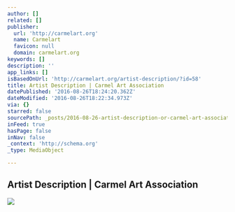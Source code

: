 ```yaml
---
author: []
related: []
publisher:
  url: 'http://carmelart.org'
  name: Carmelart
  favicon: null
  domain: carmelart.org
keywords: []
description: ''
app_links: []
isBasedOnUrl: 'http://carmelart.org/artist-description/?id=58'
title: Artist Description | Carmel Art Association
datePublished: '2016-08-26T18:24:20.362Z'
dateModified: '2016-08-26T18:22:34.973Z'
via: {}
starred: false
sourcePath: _posts/2016-08-26-artist-description-or-carmel-art-association.md
inFeed: true
hasPage: false
inNav: false
_context: 'http://schema.org'
_type: MediaObject

---
```

<article style=""><h1>Artist Description | Carmel Art Association</h1><img src="http://carmelart.org/wp-content/themes/twentyeleven/images/logo.gif" /></article>